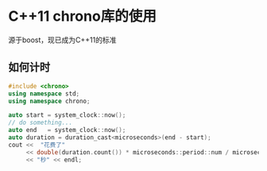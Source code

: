 # C++11 chrono库的使用

源于boost，现已成为C++11的标准

## 如何计时

```cpp
#include <chrono>   
using namespace std;
using namespace chrono;

auto start = system_clock::now();
// do something...
auto end   = system_clock::now();
auto duration = duration_cast<microseconds>(end - start);
cout <<  "花费了" 
     << double(duration.count()) * microseconds::period::num / microseconds::period::den 
     << "秒" << endl;
```
